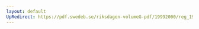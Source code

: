 ```yaml
---
layout: default
UpRedirect: https://pdf.swedeb.se/riksdagen-volumeG-pdf/19992000/reg_19992000/reg_19992000_0045.pdf
---
```

